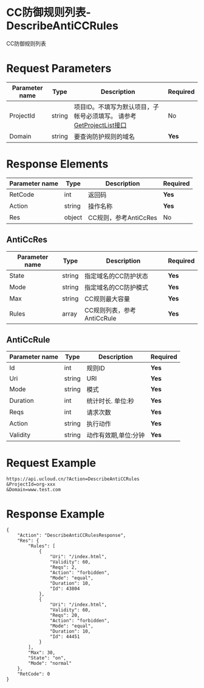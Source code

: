 # CC防御规则列表-DescribeAntiCCRules

CC防御规则列表

# Request Parameters
|Parameter name|Type|Description|Required|
|---|---|---|---|
|ProjectId|string|项目ID。不填写为默认项目，子帐号必须填写。 请参考[GetProjectList接口](api/summary/get_project_list)|No|
|Domain|string|要查询防护规则的域名|**Yes**|

# Response Elements
|Parameter name|Type|Description|Required|
|---|---|---|---|
|RetCode|int|返回码|**Yes**|
|Action|string|操作名称|**Yes**|
|Res|object|CC规则，参考AntiCcRes|No|

## AntiCcRes
|Parameter name|Type|Description|Required|
|---|---|---|---|
|State|string|指定域名的CC防护状态|**Yes**|
|Mode|string|指定域名的CC防护模式|**Yes**|
|Max|string|CC规则最大容量|**Yes**|
|Rules|array|CC规则列表，参考AntiCcRule|**Yes**|

## AntiCcRule
|Parameter name|Type|Description|Required|
|---|---|---|---|
|Id|int|规则ID|**Yes**|
|Uri|string|URI|**Yes**|
|Mode|string|模式|**Yes**|
|Duration|int|统计时长. 单位:秒|**Yes**|
|Reqs|int|请求次数|**Yes**|
|Action|string|执行动作|**Yes**|
|Validity|string|动作有效期,单位:分钟|**Yes**|

# Request Example
```
https://api.ucloud.cn/?Action=DescribeAntiCCRules
&ProjectId=org-xxx
&Domain=www.test.com
```

# Response Example
```
{
    "Action": "DescribeAntiCCRulesResponse", 
    "Res": {
        "Rules": [
            {
                "Uri": "/index.html", 
                "Validity": 60, 
                "Reqs": 2, 
                "Action": "forbidden", 
                "Mode": "equal", 
                "Duration": 10, 
                "Id": 43804
            }, 
            {
                "Uri": "/index.html", 
                "Validity": 60, 
                "Reqs": 20, 
                "Action": "forbidden", 
                "Mode": "equal", 
                "Duration": 10, 
                "Id": 44451
            }
        ], 
        "Max": 30, 
        "State": "on", 
        "Mode": "normal"
    }, 
    "RetCode": 0
}
```

